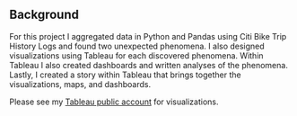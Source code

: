 ## Background

For this project I aggregated data in Python and Pandas using Citi Bike Trip History Logs and found two unexpected phenomena. I also designed visualizations using Tableau for each discovered phenomena.  Within Tableau I also created dashboards and written analyses of the phenomena.  Lastly, I created a story within Tableau that brings together the visualizations, maps, and dashboards.


Please see my [Tableau public account](https://public.tableau.com/profile/ann.cascella#!/vizhome/CitiBikeStory_15765209656960/Story1) for visualizations.